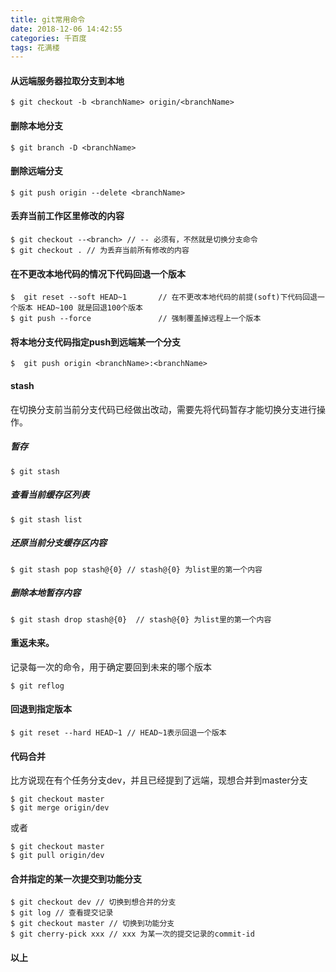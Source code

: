 ```yaml
---
title: git常用命令
date: 2018-12-06 14:42:55
categories: 千百度
tags: 花满楼
---
```


#### 从远端服务器拉取分支到本地
```
$ git checkout -b <branchName> origin/<branchName>
```
#### 删除本地分支
```
$ git branch -D <branchName>
```
<!-- more -->

#### 删除远端分支
```
$ git push origin --delete <branchName>
```

#### 丢弃当前工作区里修改的内容
```
$ git checkout --<branch> // -- 必须有，不然就是切换分支命令
$ git checkout . // 为丢弃当前所有修改的内容
```
#### 在不更改本地代码的情况下代码回退一个版本
```
$  git reset --soft HEAD~1       // 在不更改本地代码的前提(soft)下代码回退一个版本 HEAD~100 就是回退100个版本
$ git push --force               // 强制覆盖掉远程上一个版本
```
#### 将本地分支代码指定push到远端某一个分支
```
$  git push origin <branchName>:<branchName>
```
#### stash
在切换分支前当前分支代码已经做出改动，需要先将代码暂存才能切换分支进行操作。
  ##### 暂存
  ```
  $ git stash
  ```
  ##### 查看当前缓存区列表
  ```
  $ git stash list 
  ```
  ##### 还原当前分支缓存区内容
  ```
  $ git stash pop stash@{0} // stash@{0} 为list里的第一个内容
  ```
  ##### 删除本地暂存内容
  ```
  $ git stash drop stash@{0}  // stash@{0} 为list里的第一个内容
  ```
#### 重返未来。
记录每一次的命令，用于确定要回到未来的哪个版本
```
$ git reflog
```
#### 回退到指定版本
```
$ git reset --hard HEAD~1 // HEAD~1表示回退一个版本
```
#### 代码合并
比方说现在有个任务分支dev，并且已经提到了远端，现想合并到master分支
```
$ git checkout master
$ git merge origin/dev 
```
或者
```
$ git checkout master 
$ git pull origin/dev
```
#### 合并指定的某一次提交到功能分支
```
$ git checkout dev // 切换到想合并的分支
$ git log // 查看提交记录
$ git checkout master // 切换到功能分支
$ git cherry-pick xxx // xxx 为某一次的提交记录的commit-id
```
#### 以上
